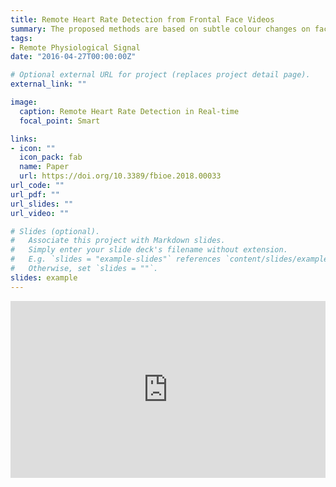 ```yaml
---
title: Remote Heart Rate Detection from Frontal Face Videos
summary: The proposed methods are based on subtle colour changes on face due to cardiovascular activities.
tags:
- Remote Physiological Signal
date: "2016-04-27T00:00:00Z"

# Optional external URL for project (replaces project detail page).
external_link: ""

image:
  caption: Remote Heart Rate Detection in Real-time
  focal_point: Smart

links:
- icon: ""
  icon_pack: fab
  name: Paper
  url: https://doi.org/10.3389/fbioe.2018.00033
url_code: ""
url_pdf: ""
url_slides: ""
url_video: ""

# Slides (optional).
#   Associate this project with Markdown slides.
#   Simply enter your slide deck's filename without extension.
#   E.g. `slides = "example-slides"` references `content/slides/example-slides.md`.
#   Otherwise, set `slides = ""`.
slides: example
---
```

<div style="position: relative; padding-bottom: 56.25%; overflow: hidden;">
<iframe style="position: absolute; width: 100%; height: 100%;"
src="https://www.youtube.com/watch?v=N-8xgUSrLow/{{ index .Params 0 }}" allowfullscreen frameborder="0">
</iframe>
</div>

